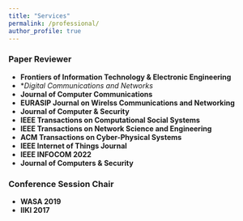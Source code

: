 ```yaml
---
title: "Services"
permalink: /professional/
author_profile: true
---
```


### <i class="fa fa-fw fa-bookmark" aria-hidden="true"></i> Paper Reviewer
  * **Frontiers of Information Technology & Electronic Engineering**
  * **Digital Communications and Networks* 
  * **Journal of Computer Communications** 
  * **EURASIP Journal on Wirelss Communications and Networking**
  * **Journal of Computer & Security** 
  * **IEEE Transactions on Computational Social Systems**
  * **IEEE Transactions on Network Science and Engineering**
  * **ACM Transactions on Cyber-Physical Systems**
  * **IEEE Internet of Things Journal**
  * **IEEE INFOCOM 2022**
  * **Journal of Computers & Security**

### <i class="fa fa-fw fa-handshake" aria-hidden="true"></i> Conference Session Chair
  * **WASA 2019** 
  * **IIKI 2017** 



